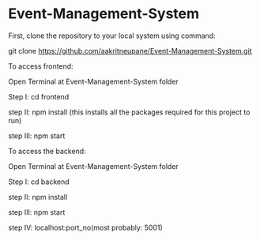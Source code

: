 # Event-Management-System

First, clone the repository to your local system using command:


git clone https://github.com/aakritneupane/Event-Management-System.git


To access frontend:


Open Terminal at Event-Management-System folder

Step I: cd frontend


step II: npm install (this installs all the packages required for this project to run)


step III: npm start




To access the backend:


Open Terminal at Event-Management-System folder

Step I: cd backend


step II: npm install


step III: npm start


step IV: localhost:port_no(most probably: 5001)

